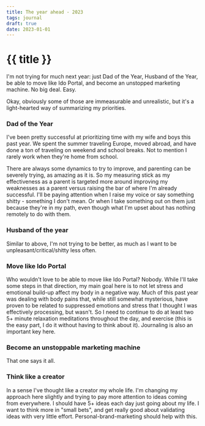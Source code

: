 ```yaml
---
title: The year ahead - 2023
tags: journal
draft: true
date: 2023-01-01
---
```


# {{ title }}

I'm not trying for much next year: just Dad of the Year, Husband of the Year, be able to move like Ido Portal, and become an unstopped marketing machine. No big deal. Easy.

Okay, obviously some of those are immeasurable and unrealistic, but it's a light-hearted way of summarizing my priorities. 

### Dad of the Year

I've been pretty successful at prioritizing time with my wife and boys this past year. We spent the summer traveling Europe, moved abroad, and have done a ton of traveling on weekend and school breaks. Not to mention I rarely work when they're home from school.

There are always some dynamics to try to improve, and parenting can be severely trying, as amazing as it is. So my measuring stick as my effectiveness as a parent is targeted more around improving my weaknesses as a parent versus raising the bar of where I'm already successful. I'll be paying attention when I raise my voice or say something shitty - something I don't mean. Or when I take something out on them just because they're in my path, even though what I'm upset about has nothing remotely to do with them. 

### Husband of the year

Similar to above, I'm not trying to be better, as much as I want to be unpleasant/critical/shitty less often.

### Move like Ido Portal

Who wouldn't love to be able to move like Ido Portal? Nobody. While I'll take some steps in that direction, my main goal here is to not let stress and emotional build-up affect my body in a negative way. Much of this past year was dealing with body pains that, while still somewhat mysterious, have proven to be related to suppressed emotions and stress that I thought I was effectively processing, but wasn't. So I need to continue to do at least two 5+ minute relaxation meditations throughout the day, and exercise (this is the easy part, I do it without having to think about it). Journaling is also an important key here.

### Become an unstoppable marketing machine

That one says it all.

<!--
On a personal level it'll involve [making friends on Twitter](/src/blog/posts/2022-01-01-02/), and maybe this writing. I'll consider starting a newsletter after I've been writing for a bit and found my voice.
-->

### Think like a creator

In a sense I've thought like a creator my whole life. I'm changing my approach here slightly and trying to pay more attention to ideas coming from everywhere. I should have 5+ ideas each day just going about my life. I want to think more in "small bets", and get really good about validating ideas with very little effort. Personal-brand-marketing should help with this.

